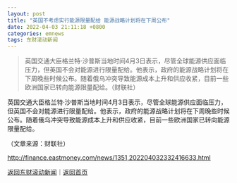 ```yaml
---
layout: post
title: "英国不考虑实行能源限量配给 能源战略计划将在下周公布"
date: 2022-04-03 21:11:18 +0800
categories: emnews
tags: 东财滚动新闻
---
```

> 英国交通大臣格兰特·沙普斯当地时间4月3日表示，尽管全球能源供应面临压力，但英国不会对能源进行限量配给。他表示，政府的能源战略计划将在下周晚些时候公布。随着俄乌冲突导致能源成本上升和供应收紧，目前一些欧洲国家已转向能源限量配给。（财联社）

<p>英国交通大臣格兰特·沙普斯当地时间4月3日表示，尽管全球能源供应面临压力，但英国不会对能源进行限量配给。他表示，政府的能源战略计划将在下周晚些时候公布。随着俄乌冲突导致能源成本上升和供应收紧，目前一些欧洲国家已转向能源限量配给。</p><p class="em_media">（文章来源：财联社）</p>

<http://finance.eastmoney.com/news/1351,202204032332416633.html>

[返回东财滚动新闻](//finews.withounder.com/emnews/)｜[返回首页](//finews.withounder.com/)